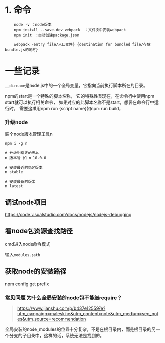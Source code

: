 # 1. 命令

~~~node
    node -v ：node版本
    npm install --save-dev webpack  ：文件夹中安装webpack
    npm init  :自动创建package.json

    webpack {entry file/入口文件} {destination for bundled file/存放bundle.js的地方}
~~~


# 一些记录
`__dirname`是node.js中的一个全局变量，它指向当前执行脚本所在的目录。

npm的start是一个特殊的脚本名称，
它的特殊性表现在，在命令行中使用npm start就可以执行相关命令，
如果对应的此脚本名称不是start，想要在命令行中运行时，
需要这样用npm run {script name}如npm run build，


### 升级node
装个node版本管理工具n

    npm i -g n

```
# 升级到指定的版本
n 版本号 如 n 10.0.0

# 安装最近的稳定版本
n stable

# 安装最新的版本
n latest
```

## 调试node项目

https://code.visualstudio.com/docs/nodejs/nodejs-debugging


## 看node包资源查找路径

cmd进入node命令模式

输入`modules.path`

## 获取node的安装路径

npm config get prefix

### 常见问题 为什么全局安装的node包不能被require？

><https://www.jianshu.com/p/b437e125597e?utm_campaign=maleskine&utm_content=note&utm_medium=seo_notes&utm_source=recommendation>

全局安装的node_modules的位置十分复杂，不是在根目录内，而是根目录的另一个分支的子目录中，这样的话，系统无法是找到的。
